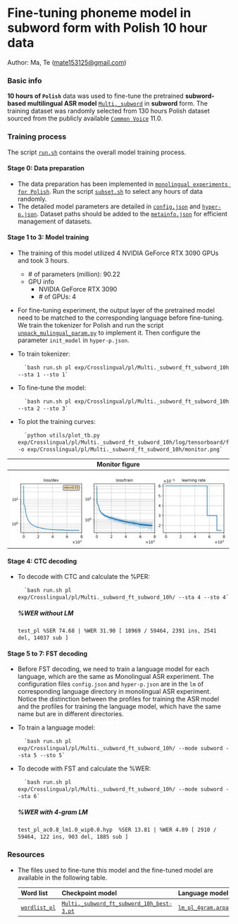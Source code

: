 # Fine-tuning phoneme model in subword form with Polish 10 hour data
Author: Ma, Te (mate153125@gmail.com)
### Basic info

__10 hours of `Polish`__ data was used to fine-tune the pretrained __subword-based multilingual ASR model__ [`Multi._subword`](../../../Multilingual/Multi._subword_small/readme.md) in __subword__ form. The training dataset was randomly selected from 130 hours Polish dataset sourced from the publicly available [`Common Voice`](https://commonvoice.mozilla.org/) 11.0. 


### Training process

The script [`run.sh`](../../../run.sh) contains the overall model training process.

#### Stage 0: Data preparation
* The data preparation has been implemented in [`monolingual experiments for Polish`](../../../Monolingual/pl/Mono._phoneme_130h/readme.md). Run the script [`subset.sh`](../../../../local/tools/subset.sh) to select any hours of data randomly.
* The detailed model parameters are detailed in [`config.json`](config.json) and [`hyper-p.json`](hyper-p.json). Dataset paths should be added to the [`metainfo.json`](../../../data/metainfo.json) for efficient management of datasets.

#### Stage 1 to 3: Model training
* The training of this model utilized 4 NVIDIA GeForce RTX 3090 GPUs and took 3 hours. 
  * \# of parameters (million): 90.22
  * GPU info
      * NVIDIA GeForce RTX 3090
      * \# of GPUs: 4

* For fine-tuning experiment, the output layer of the pretrained model need to be matched to the corresponding language before fine-tuning. We train the tokenizer for Polish and run the script [`unpack_mulingual_param.py`](../../../../local/tools/unpack_mulingual_param.py) to implement it. Then configure the parameter `init_model` in `hyper-p.json`.

* To train tokenizer:

        `bash run.sh pl exp/Crosslingual/pl/Multi._subword_ft_subword_10h --sta 1 --sto 1`
* To fine-tune the model:

        `bash run.sh pl exp/Crosslingual/pl/Multi._subword_ft_subword_10h --sta 2 --sto 3`
* To plot the training curves:

        `python utils/plot_tb.py exp/Crosslingual/pl/Multi._subword_ft_subword_10h/log/tensorboard/file -o exp/Crosslingual/pl/Multi._subword_ft_subword_10h/monitor.png`

|     Monitor figure    |
|:-----------------------:|
|![tb-plot](./monitor.png)|

#### Stage 4: CTC decoding
* To decode with CTC and calculate the %PER:

        `bash run.sh pl exp/Crosslingual/pl/Multi._subword_ft_subword_10h/ --sta 4 --sto 4`

    ##### %WER without LM
    ```
    test_pl %SER 74.68 | %WER 31.90 [ 18969 / 59464, 2391 ins, 2541 del, 14037 sub ]
    ```

#### Stage 5 to 7: FST decoding
* Before FST decoding, we need to train a language model for each language, which are the same as Monolingual ASR experiment. The configuration files `config.json` and `hyper-p.json` are in the `lm` of corresponding language directory in monolingual ASR experiment. Notice the distinction between the profiles for training the ASR model and the profiles for training the language model, which have the same name but are in different directories.
* To train a language model:

        `bash run.sh pl exp/Crosslingual/pl/Multi._subword_ft_subword_10h/ --mode subword --sta 5 --sto 5`

* To decode with FST and calculate the %WER:

        `bash run.sh pl exp/Crosslingual/pl/Multi._subword_ft_subword_10h/ --mode subword --sta 6`

    ##### %WER with 4-gram LM
    ```
    test_pl_ac0.8_lm1.0_wip0.0.hyp  %SER 13.81 | %WER 4.89 [ 2910 / 59464, 122 ins, 903 del, 1885 sub ]
    ```

### Resources
* The files used to fine-tune this model and the fine-tuned model are available in the following table.

    | Word list | Checkpoint model | Language model | Tensorboard log |
    | ----------- | ----------- | ----------- | ----------- |
    | [`wordlist_pl`](https://cat-ckpt.oss-cn-beijing.aliyuncs.com/cat-multilingual/cv-lang10/dict/pl/wordlist_pl) | [`Multi._subword_ft_subword_10h_best-3.pt`](https://cat-ckpt.oss-cn-beijing.aliyuncs.com/cat-multilingual/cv-lang10/exp/pl/Multi._subword_ft_subword_10h_best-3.pt) | [`lm_pl_4gram.arpa`](https://cat-ckpt.oss-cn-beijing.aliyuncs.com/cat-multilingual/cv-lang10/exp/pl/lm_pl_4gram.arpa) | [`tb_Multi._subword_ft_subword_10h`](https://cat-ckpt.oss-cn-beijing.aliyuncs.com/cat-multilingual/cv-lang10/exp/pl/tb_log_Multi._subword_ft_subword_10h.tar.gz) |